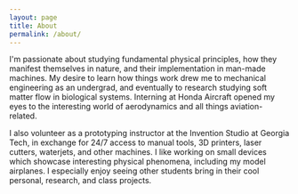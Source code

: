 ```yaml
---
layout: page
title: About
permalink: /about/
---
```


I'm passionate about studying fundamental physical principles, how they manifest themselves in nature, and their implementation in man-made machines. My desire to learn how things work drew me to mechanical engineering as an undergrad, and eventually to research studying soft matter flow in biological systems. Interning at Honda Aircraft opened my eyes to the interesting world of aerodynamics and all things aviation-related.

I also volunteer as a prototyping instructor at the Invention Studio at Georgia Tech, in exchange for 24/7 access to manual tools, 3D printers, laser cutters, waterjets, and other machines. I like working on small devices which showcase interesting physical phenomena, including my model airplanes. I especially enjoy seeing other students bring in their cool personal, research, and class projects. 
